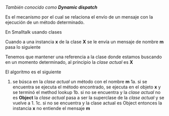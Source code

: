 *También conocido como **Dynamic dispatch***

Es el mecanismo por el cual se relaciona el envío de un mensaje con la ejecución de un método determinado.

En Smalltalk usando clases

Cuando a una instancia **x** de la clase **X** se le envía un mensaje de nombre **m** pasa lo siguiente

Tenemos que mantener una referencia a la clase donde estamos buscando en un momento determinado, al principio la *clase actual* es **X**

El algoritmo es el siguiente

1. se búsca en la *clase actual* un método con el nombre **m** 1a. si se encuentra se ejecuta el método encontrado, se ejecuta en el objeto **x** y se terminó el method lookup 1b. si no se encuentra y la *clase actual* no es **Object** la *clase actual* pasa a ser la superclase de la *clase actual* y se vuelve a 1. 1c. si no se encuentra y la clase actual es Object entonces la instancia **x** no entiende el mensaje **m**
